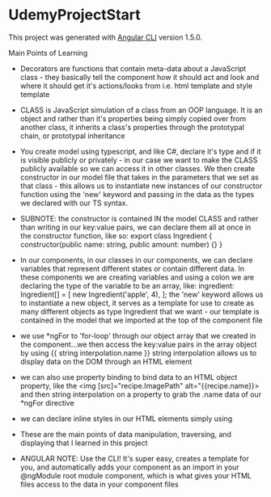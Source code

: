 # UdemyProjectStart

This project was generated with [Angular CLI](https://github.com/angular/angular-cli) version 1.5.0.

Main Points of Learning 
- Decorators are functions that contain meta-data about a JavaScript class - they basically tell the component how it should act and look and where it should get it's actions/looks from i.e. html template and style template
- CLASS is JavaScript simulation of a class from an OOP language. It is an object and rather than it's properties being simply copied over from another class, it inherits a class's properties through the prototypal chain, or prototypal inheritance
- You create model using typescript, and like C#, declare it's type and if it is visible publicly or privately - in our case we want to make the CLASS publicly available so we can access it in other classes. We then create constructor in our model file that takes in the parameters that we set as that class - this allows us to instantiate new instances of our constructor function using the 'new' keyword and passing in the data as the types we declared with our TS syntax. 
- SUBNOTE: the constructor is contained IN the model CLASS and rather than writing in our key:value pairs, we can declare them all at once in the constructor function, like so: 
export class Ingredient {
    constructor(public name: string, public amount: number) {}
}
- In our components, in our classes in our components, we can declare variables that represent different states or contain different data. In these components we are creating variables and using a colon we are declaring the type of the variable to be an array, like:
ingredient: Ingredient[] = [
    new Ingredient('apple', 4),
];
the 'new' keyword allows us to instantiate a new object, it serves as a template for use to create as many different objects as type Ingredient that we want - our template is contained in the model that we imported at the top of the component file

- we use *ngFor to 'for-loop' through our object array that we created in the component...we then access the key:value pairs in the array object by using
{{ string interpolation.name }} string interpolation allows us to display data on the DOM through an HTML element 
- we can also use property binding to bind data to an HTML object property, like the <img [src]="recipe.ImagePath" alt="{{recipe.name}}> and then string interpolation on a property to grab the .name data of our *ngFor directive 
- we can declare inline styles in our HTML elements simply using <img style="max-height: 50px;">

* These are the main points of data manipulation, traversing, and displaying that I learned in this project
- ANGULAR NOTE: Use the CLI! It's super easy, creates a template for you, and automatically adds your component as an import in your @ngModule root module component, which is what gives your HTML files access to the data in your component files 